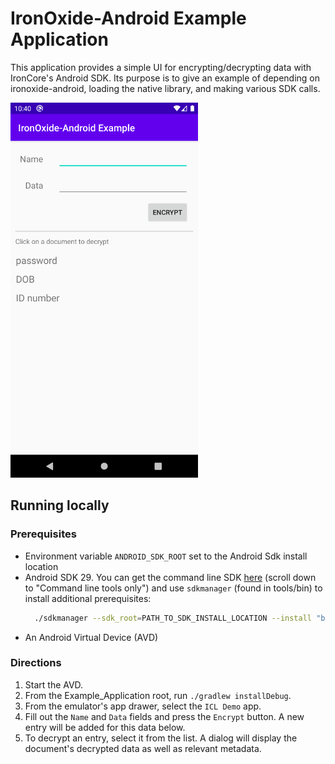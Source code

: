 # IronOxide-Android Example Application

This application provides a simple UI for encrypting/decrypting data with IronCore's Android SDK. Its purpose is to give an example of depending on ironoxide-android, loading the native library, and making various SDK calls.

<img src="Screenshot.png" alt="Screenshot" width="300"/>

## Running locally

### Prerequisites

- Environment variable `ANDROID_SDK_ROOT` set to the Android Sdk install location
- Android SDK 29. You can get the command line SDK [here](https://developer.android.com/studio) (scroll down to "Command line tools only") and use `sdkmanager` (found in tools/bin) to install additional prerequisites:
  ```bash
    ./sdkmanager --sdk_root=PATH_TO_SDK_INSTALL_LOCATION --install "build-tools;29.0.3" "platform-tools" "platforms;android-29" "emulator"
  ```
- An Android Virtual Device (AVD)

### Directions

1. Start the AVD.
1. From the Example_Application root, run `./gradlew installDebug`.
1. From the emulator's app drawer, select the `ICL Demo` app.
1. Fill out the `Name` and `Data` fields and press the `Encrypt` button. A new entry will be added for this data below.
1. To decrypt an entry, select it from the list. A dialog will display the document's decrypted data as well as relevant metadata.
